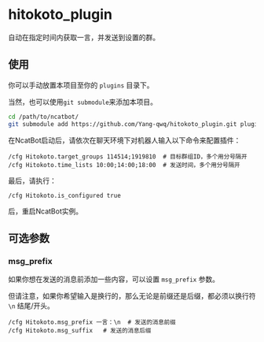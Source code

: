 # hitokoto_plugin

自动在指定时间内获取一言，并发送到设置的群。

## 使用
你可以手动放置本项目至你的 `plugins` 目录下。

当然，也可以使用`git submodule`来添加本项目。

```bash
cd /path/to/ncatbot/
git submodule add https://github.com/Yang-qwq/hitokoto_plugin.git plugins/hitokoto_plugin
```

在NcatBot启动后，请依次在聊天环境下对机器人输入以下命令来配置插件：

```
/cfg Hitokoto.target_groups 114514;1919810  # 目标群组ID，多个用分号隔开
/cfg Hitokoto.time_lists 10:00;14:00;18:00  # 发送时间，多个用分号隔开
```

最后，请执行：

```
/cfg Hitokoto.is_configured true
```

后，重启NcatBot实例。

## 可选参数

### msg_prefix
如果你想在发送的消息前添加一些内容，可以设置 `msg_prefix` 参数。

但请注意，如果你希望输入是换行的，那么无论是前缀还是后缀，都必须以换行符 `\n` 结尾/开头。
```
/cfg Hitokoto.msg_prefix 一言：\n  # 发送的消息前缀
/cfg Hitokoto.msg_suffix   # 发送的消息后缀
```
